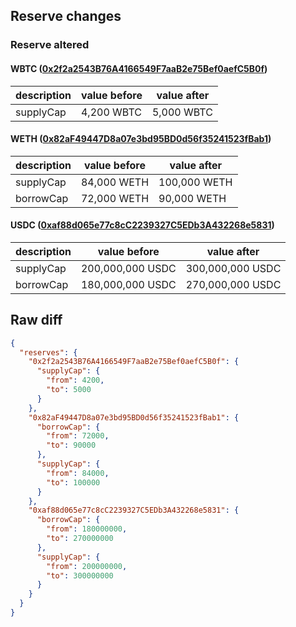 ## Reserve changes

### Reserve altered

#### WBTC ([0x2f2a2543B76A4166549F7aaB2e75Bef0aefC5B0f](https://arbiscan.io/address/0x2f2a2543B76A4166549F7aaB2e75Bef0aefC5B0f))

| description | value before | value after |
| --- | --- | --- |
| supplyCap | 4,200 WBTC | 5,000 WBTC |


#### WETH ([0x82aF49447D8a07e3bd95BD0d56f35241523fBab1](https://arbiscan.io/address/0x82aF49447D8a07e3bd95BD0d56f35241523fBab1))

| description | value before | value after |
| --- | --- | --- |
| supplyCap | 84,000 WETH | 100,000 WETH |
| borrowCap | 72,000 WETH | 90,000 WETH |


#### USDC ([0xaf88d065e77c8cC2239327C5EDb3A432268e5831](https://arbiscan.io/address/0xaf88d065e77c8cC2239327C5EDb3A432268e5831))

| description | value before | value after |
| --- | --- | --- |
| supplyCap | 200,000,000 USDC | 300,000,000 USDC |
| borrowCap | 180,000,000 USDC | 270,000,000 USDC |


## Raw diff

```json
{
  "reserves": {
    "0x2f2a2543B76A4166549F7aaB2e75Bef0aefC5B0f": {
      "supplyCap": {
        "from": 4200,
        "to": 5000
      }
    },
    "0x82aF49447D8a07e3bd95BD0d56f35241523fBab1": {
      "borrowCap": {
        "from": 72000,
        "to": 90000
      },
      "supplyCap": {
        "from": 84000,
        "to": 100000
      }
    },
    "0xaf88d065e77c8cC2239327C5EDb3A432268e5831": {
      "borrowCap": {
        "from": 180000000,
        "to": 270000000
      },
      "supplyCap": {
        "from": 200000000,
        "to": 300000000
      }
    }
  }
}
```